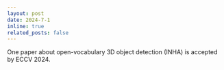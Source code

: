 ```yaml
---
layout: post
date: 2024-7-1
inline: true
related_posts: false
---
```


One paper about open-vocabulary 3D object detection (INHA) is accepted by ECCV 2024.
